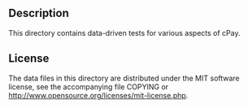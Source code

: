 Description
------------

This directory contains data-driven tests for various aspects of cPay.

License
--------

The data files in this directory are distributed under the MIT software
license, see the accompanying file COPYING or
http://www.opensource.org/licenses/mit-license.php.


